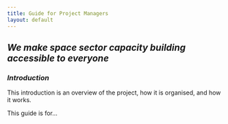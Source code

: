 ```yaml
---
title: Guide for Project Managers
layout: default
---
```


## *We make space sector capacity building accessible to everyone*


### *Introduction*

This introduction is an overview of the project, how it is organised, and how it works.

This guide is for...